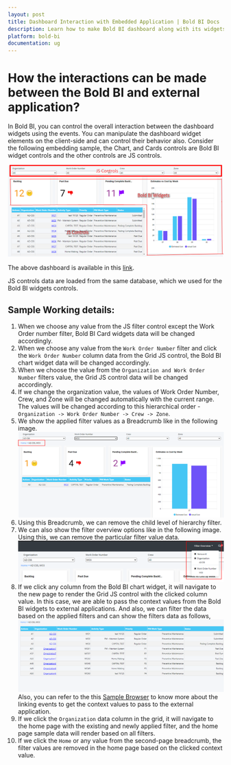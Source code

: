 ```yaml
---
layout: post
title: Dashboard Interaction with Embedded Application | Bold BI Docs
description: Learn how to make Bold BI dashboard along with its widgets and the embedded application interact with each other using JavaScript APIs for embedding.
platform: bold-bi
documentation: ug
---
```


# How the interactions can be made between the Bold BI and external application?

In Bold BI, you can control the overall interaction between the dashboard widgets using the events. You can manipulate the dashboard widget elements on the client-side and can control their behavior also. Consider the following embedding sample, the Chart, and Cards controls are Bold BI widget controls and the other controls are JS controls. 

   ![Sample Dashboard](/static/assets/faq/images/sample-dashboard-for-seamless-interaction.png)

The above dashboard is available in this <a href="https://demo-interaction.boldbi.com/embed">link</a>.

JS controls data are loaded from the same database, which we used for the Bold BI widgets controls.

## Sample Working details:

1.	When we choose any value from the JS filter control except the Work Order number filter, Bold BI Card widgets data will be changed accordingly. 
2.	When we choose any value from the `Work Order Number` filter and click the `Work Order Number` column data from the Grid JS control, the Bold BI chart widget data will be changed accordingly.
3.	When we choose the value from the `Organization and Work Order Number` filters value, the Grid JS control data will be changed accordingly.
4.	If we change the organization value, the values of Work Order Number, Crew, and Zone will be changed automatically with the current range. The values will be changed according to this hierarchical order - `Organization -> Work Order Number -> Crew -> Zone`.
5.	We show the applied filter values as a Breadcrumb like in the following image.
![Apply filtering in the values](/static/assets/faq/images/show-filtered-values-in-breadcrumb-structure.png)
6.	Using this Breadcrumb, we can remove the child level of hierarchy filter.
7.	We can also show the filter overview options like in the following image. Using this, we can remove the particular filter value data.
![Show the Filter overview option](/static/assets/faq/images/filter-overview-option.png)
8. If we click any column from the Bold BI chart widget, it will navigate to the new page to render the Grid JS control with the clicked column value. In this case, we are able to pass the context values from the Bold BI widgets to external applications. And also, we can filter the data based on the applied filters and can show the filters data as follows,
![Linking the values in bar chart](/static/assets/faq/images/linking-in-bar-chart.png)
Also, you can refer to the this <a href='https://samples.boldbi.com/embed/javascript/user-interaction/url-linking'>Sample Browser</a>  to know more about the linking events to get the context values to pass to the external application.
9.	If we click the `Organization` data column in the grid, it will navigate to the home page with the existing and newly applied filter, and the home page sample data will render based on all filters.
10. If we click the `Home` or any value from the second-page breadcrumb, the filter values are removed in the home page based on the clicked context value.

